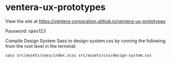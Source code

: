 # ventera-ux-prototypes

View the site at https://ventera-corporation.github.io/ventera-ux-prototypes

Password: iqies123

Compile Design System Sass to design-system.css by running the following from the root level in the terminal:

`sass src/assets/sass/index.scss src/assets/css/design-system.css`
